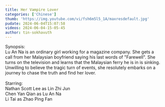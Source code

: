 ```yaml
---
title: Her Vampire Lover
categories: ['Chinese']
thumb: 'https://img.youtube.com/vi/fsh6m5l5_1A/maxresdefault.jpg'
pudate: 2024-06-04T15:07:58
videos: 2024-06-04-15-05-45
author: tin-sokhavuth
---
```

Synopsis:<br/> 
Lu An Na is an ordinary girl working for a magazine company. She gets a call from her Malaysian boyfriend saying his last words of "Farewell". She turns on the television and learns that the Malaysian ferry he is in is sinking. Unwilling to believe the tragic turn of events, she resolutely embarks on a journey to chase the truth and find her lover.
<br/><br/>
Starring:<br/>
Nathan Scott Lee as Lin Zhi Jun<br/>
Chen Yan Qian as Lu An Na<br/>
Li Tai as Zhao Ping Fan